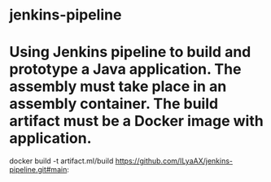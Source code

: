 # jenkins-pipeline

Using Jenkins pipeline to build and prototype a Java application. The assembly must take place in an assembly container. The build artifact must be a Docker image with application.
======================================================================

docker build -t artifact.ml/build https://github.com/ILyaAX/jenkins-pipeline.git#main:
